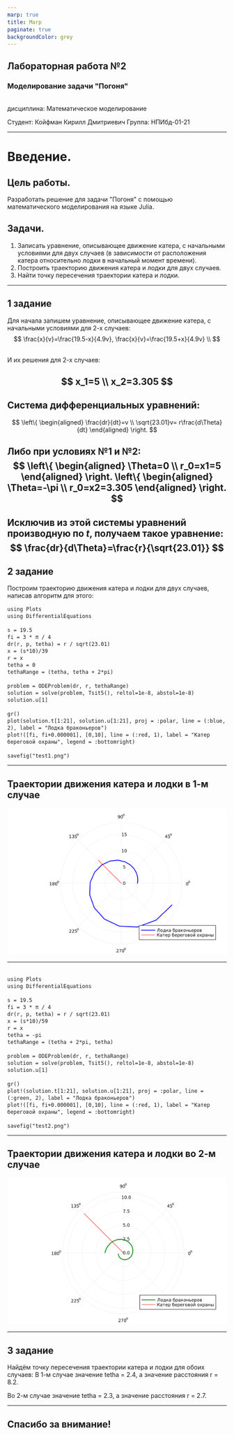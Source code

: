 ```yaml
---
marp: true
title: Marp
paginate: true
backgroundColor: grey
---
```


## Лабораторная работа №2
### Моделирование задачи "Погоня"
<br/>
дисциплина:  Математическое моделирование

Студент: Койфман Кирилл Дмитриевич
Группа: НПИбд-01-21

---

# Введение.
## Цель работы.
Разработать решение для задачи "Погоня" с помощью математического моделирования на языке Julia.

## Задачи.
1. Записать уравнение, описывающее движение катера, с начальными условиями для двух случаев (в зависимости от расположения катера относительно лодки в начальный момент времени). 
2. Построить траекторию движения катера и лодки для двух случаев.
3. Найти точку пересечения траектории катера и лодки. 

---
## 1 задание
Для начала запишем уравнение, описывающее движение катера, с начальными условиями для 2-х случаев:
$$
\frac{x}{v}=\frac{19.5-x}{4.9v},
\frac{x}{v}=\frac{19.5+x}{4.9v} \\
$$

<br/>
И их решения для 2-х случаев:

$$
x_1=5 \\
x_2=3.305
$$
---
## Система дифференциальных уравнений:
$$
\left\{
\begin{aligned}
    \frac{dr}{dt}=v \\
    \sqrt{23.01}v= r\frac{d\Theta}{dt}
\end{aligned}
\right.
$$

Либо при условиях №1 и №2:
$$
\left\{
\begin{aligned}
    \Theta=0 \\
    r_0=x1=5
\end{aligned}
\right.
\left\{
\begin{aligned}
    \Theta=-\pi \\
    r_0=x2=3.305
\end{aligned}
\right.
$$
---
Исключив из этой системы уравнений производную по $t$, получаем такое уравнение:
$$
\frac{dr}{d\Theta}=\frac{r}{\sqrt{23.01}}
$$
---
## 2 задание
Построим траекторию движения катера и лодки для двух случаев, написав алгоритм для этого:

```
using Plots 
using DifferentialEquations

s = 19.5
fi = 3 * π / 4
dr(r, p, tetha) = r / sqrt(23.01)
x = (s*10)/39
r = x
tetha = 0
tethaRange = (tetha, tetha + 2*pi)

problem = ODEProblem(dr, r, tethaRange)
solution = solve(problem, Tsit5(), reltol=1e-8, abstol=1e-8)
solution.u[1]

gr()
plot(solution.t[1:21], solution.u[1:21], proj = :polar, line = (:blue, 2), label = "Лодка браконьеров")
plot!([fi, fi+0.000001], [0,10], line = (:red, 1), label = "Катер береговой охраны", legend = :bottomright)

savefig("test1.png")
```
---
## Траектории движения катера и лодки в 1-м случае
![pic](https://raw.githubusercontent.com/KirillKoifman/study_2023-2024_mathmod/master/labs/lab2/Screenshots/test1.png)
<br/>

---
## 
```
using Plots 
using DifferentialEquations

s = 19.5
fi = 3 * π / 4
dr(r, p, tetha) = r / sqrt(23.01)
x = (s*10)/59
r = x
tetha = -pi
tethaRange = (tetha + 2*pi, tetha)

problem = ODEProblem(dr, r, tethaRange)
solution = solve(problem, Tsit5(), reltol=1e-8, abstol=1e-8)
solution.u[1]

gr()
plot!(solution.t[1:21], solution.u[1:21], proj = :polar, line = (:green, 2), label = "Лодка браконьеров")
plot!([fi, fi+0.000001], [0,10], line = (:red, 1), label = "Катер береговой охраны", legend = :bottomright)

savefig("test2.png")
```
---
## Траектории движения катера и лодки во 2-м случае
![pic](https://raw.githubusercontent.com/KirillKoifman/study_2023-2024_mathmod/master/labs/lab2/Screenshots/test2.png)
<br/>

---
## 3 задание
Найдём точку пересечения траектории катера и лодки для обоих случаев:
В 1-м случае значение tetha = 2.4, а значение расстояния r = 8.2.

Во 2-м случае значение tetha = 2.3, а значение расстояния r = 2.7.

---
##
Спасибо за внимание!
---